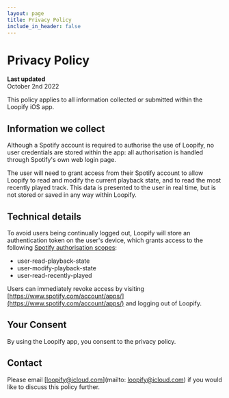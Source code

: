 ```yaml
---
layout: page
title: Privacy Policy
include_in_header: false
---
```


# Privacy Policy
**Last updated**  
October 2nd 2022


This policy applies to all information collected or submitted within the Loopify iOS app.

## Information we collect

Although a Spotify account is required to authorise the use of Loopify, no user credentials are stored within the app: all authorisation is handled through Spotify's own web login page.

The user will need to grant access from their Spotify account to allow Loopify to read and modify the current playback state, and to read the most recently played track. This data is presented to the user in real time, but is not stored or saved in any way within Loopify.

## Technical details

To avoid users being continually logged out, Loopify will store an authentication token on the user's device, which grants access to the following [Spotify authorisation scopes](https://developer.spotify.com/documentation/general/guides/authorization/scopes/):
- user-read-playback-state
- user-modify-playback-state
- user-read-recently-played

Users can immediately revoke access by visiting [https://www.spotify.com/account/apps/](https://www.spotify.com/account/apps/) and logging out of Loopify.


## Your Consent

By using the Loopify app, you consent to the privacy policy.

## Contact

Please email [loopify@icloud.com](mailto: loopify@icloud.com) if you would like to discuss this policy further.